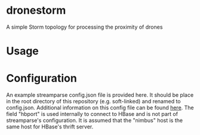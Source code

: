 # dronestorm
A simple Storm topology for processing the proximity of drones

# Usage

# Configuration

An example streamparse config.json file is provided here. It should be place in the root directory of this repository (e.g. soft-linked) and renamed to config.json. Additional information on this config file can be found [here](https://streamparse.readthedocs.io/en/stable/). The field "hbport" is used internally to connect to HBase and is not part of streamparse's configuration. It is assumed that the "nimbus" host is the same host for HBase's thrift server.

